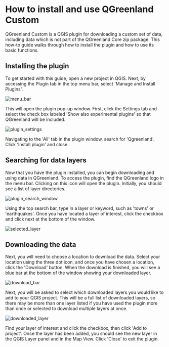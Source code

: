 # How to install and use QGreenland Custom

QGreenland Custom is a QGIS plugin for downloading a custom set of data, including data which 
is not part of the QGreenland Core zip package. This how-to guide walks through how to install the plugin and
how to use its basic functions.

## Installing the plugin

To get started with this guide, open a new project in QGIS. Next, by accessing the Plugin tab 
in the top menu bar, select 'Manage and Install Plugins'. 

![menu_bar](/_images/menu_bar.png)

This will open the plugin pop-up window. First, click the Settings tab and select the check box 
labeled 'Show also experimental plugins' so that QGreenland will be included. 

![plugin_settings](/_images/plugin_settings.png)

Navigating to the 'All' tab in the plugin window, search for 'Qgreenland'. Click 'Install plugin' and close. 

## Searching for data layers
Now that you have the plugin installed, you can begin downloading and using data in QGreenland.
To access the plugin, find the QGreenland logo in the menu bar. Clicking on this icon will
open the plugin. Initially, you should see a list of layer directories. 

![plugin_search_window](/_images/plugin_search_window.png)

Using the top search bar, type in a layer or keyword, such as 'towns' or 'earthquakes'. 
Once you have located a layer of interest, click the checkbox and click next at the bottom of the window. 

![selected_layer](/_images/selected_layer.png)

## Downloading the data
Next, you will need to choose a location to download the data. Select your location using the 
three dot icon, and once you have chosen a location, click the 'Download' button. When the download
is finished, you will see a blue bar at the bottom of the window showing your downloaded layer. 

![download_bar](/_images/download_bar.png)

Next, you will be asked to select which downloaded layers you would like to add to your QGIS 
project. This will be a full list of downloaded layers, so there may be more than one layer listed
if you have used the plugin more than once or selected to download multiple layers at once. 

![downloaded_layer](/_images/downloaded_layers.png)

Find your layer of interest and click the checkbox, then click 'Add to project'. Once the layer has been added, you should see the new layer in the QGIS Layer panel and in the Map View. Click 'Close' to exit the plugin.
